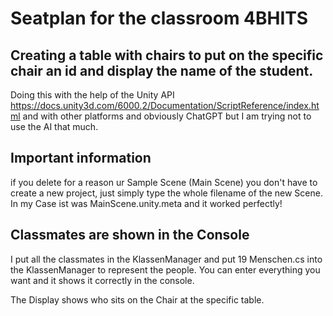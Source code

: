# Seatplan for the classroom 4BHITS

## Creating a table with chairs to put on the specific chair an id and display the name of the student.
 
Doing this with the help of the Unity API https://docs.unity3d.com/6000.2/Documentation/ScriptReference/index.html 
and with other platforms and obviously ChatGPT but I am trying not to use the AI that much. 

## Important information

if you delete for a reason ur Sample Scene (Main Scene) you don't have to create a new project, just simply type the whole filename of the new Scene. In my Case ist was MainScene.unity.meta and it worked perfectly!

## Classmates are shown in the Console

I put all the classmates in the KlassenManager and put 19 Menschen.cs into the KlassenManager to represent the people. You can enter everything you want and it shows it correctly in the console.

The Display shows who sits on the Chair at the specific table.
